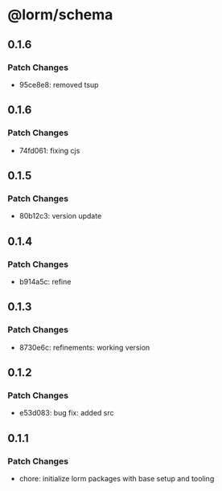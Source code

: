 # @lorm/schema

## 0.1.6

### Patch Changes

- 95ce8e8: removed tsup

## 0.1.6

### Patch Changes

- 74fd061: fixing cjs

## 0.1.5

### Patch Changes

- 80b12c3: version update

## 0.1.4

### Patch Changes

- b914a5c: refine

## 0.1.3

### Patch Changes

- 8730e6c: refinements: working version

## 0.1.2

### Patch Changes

- e53d083: bug fix: added src

## 0.1.1

### Patch Changes

- chore: initialize lorm packages with base setup and tooling
